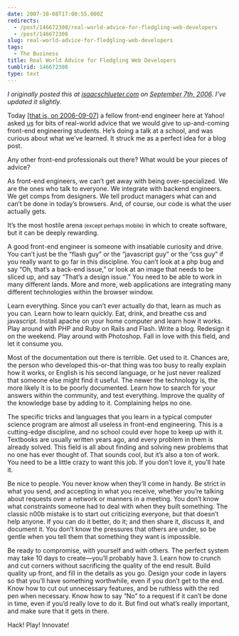 ```yaml
---
date: 2007-10-08T17:00:55.000Z
redirects:
  - /post/146672308/real-world-advice-for-fledgling-web-developers
  - /post/146672308
slug: real-world-advice-for-fledgling-web-developers
tags:
  - The Business
title: Real World Advice for Fledgling Web Developers
tumblrid: 146672308
type: text
---
```

<p><cite>I originally posted this at <a href="http://isaacschlueter.com/2006/09/advice-for-new-web-developers/">isaacschlueter.com</a> on <abbr title="2006-09-07T18:42:45-07:00">September 7th, 2006</abbr>.  I&rsquo;ve updated it slightly.</cite></p>

<p>Today <ins>[that is, on 2006-09-07]</ins> a fellow front-end engineer here at Yahoo! asked <abbr title="the webdevs who read devel-frontend">us</abbr> for bits of real-world advice that we would give to up-and-coming front-end engineering students.  He&rsquo;s doing a talk at a school, and was curious about what we&rsquo;ve learned.  It struck me as a perfect idea for a blog post.</p>

<p>Any other front-end professionals out there?  What would be your pieces of advice?</p>

<p>As front-end engineers, we can&rsquo;t get away with being over-specialized.  We are the ones who talk to everyone.
We integrate with backend engineers.
We get comps from designers.
We tell product managers what can and can&rsquo;t be done in today&rsquo;s browsers.
And, of course, our code is what the user actually gets.</p>

<p>It&rsquo;s the most hostile arena <small>(except perhaps mobile)</small> in which to create software, but it can be deeply rewarding.</p>

<p>A good front-end engineer is someone with insatiable curiosity and drive.  You can&rsquo;t just be the &ldquo;flash guy&rdquo; or the &ldquo;javascript guy&rdquo; or the &ldquo;css guy&rdquo; if you really want to go far in this discipline.  You can&rsquo;t look at a php bug and say &ldquo;Oh, that&rsquo;s a back-end issue,&rdquo; or look at an image that needs to be sliced up, and say &ldquo;That&rsquo;s a design issue.&rdquo;  You need to be able to work in many different lands.  More and more, web applications are integrating many different technologies within the browser window.</p>

<p>Learn everything.  Since you can&rsquo;t ever actually do that, learn as much as you can.  Learn how to learn quickly.  Eat, drink, and breathe css and javascript.  Install apache on your home computer and learn how it works.  Play around with PHP and Ruby on Rails and Flash.  Write a blog.  Redesign it on the weekend.  Play around with Photoshop.  Fall in love with this field, and let it consume you.</p>

<p>Most of the documentation out there is terrible.  Get used to it.  Chances are, the person who developed this-or-that thing was too busy to really explain how it works, or English is his second language, or he just never realized that someone else might find it useful.  The newer the technology is, the more likely it is to be poorly documented.  Learn how to search for your answers within the community, and test everything.  Improve the quality of the knowledge base by adding to it.  Complaining helps no one.</p>

<p>The specific tricks and languages that you learn in a typical computer science program are almost all useless in front-end engineering.  This is a cutting-edge discipline, and no school could ever hope to keep up with it.  Textbooks are usually written years ago, and every problem in them is already solved.  This field is all about finding and solving new problems that no one has ever thought of.  That sounds cool, but it&rsquo;s also a ton of work.  You need to be a little crazy to want this job.  If you don&rsquo;t love it, you&rsquo;ll hate it.</p>

<p>Be nice to people.  You never know when they&rsquo;ll come in handy.  Be strict in what you send, and accepting in what you receive, whether you&rsquo;re talking about requests over a network or manners in a meeting.  You don&rsquo;t know what constraints someone had to deal with when they built something.  The classic n00b mistake is to start out criticizing everyone, but that doesn&rsquo;t help anyone.  If you can do it better, do it; and then share it, discuss it, and document it.  You don&rsquo;t know the pressures that others are under, so be gentle when you tell them that something they want is impossible.</p>

<p>Be ready to compromise, with yourself and with others.  The perfect system may take 10 days to create&mdash;you&rsquo;ll probably have 3.  Learn how to crunch and cut corners without sacrificing the quality of the end result.  Build quality up front, and fill in the details as you go.  Design your code in layers so that you&rsquo;ll have something worthwhile, even if you don&rsquo;t get to the end.  Know how to cut out unnecessary features, and be ruthless with the red pen when necessary.  Know how to say &ldquo;No&rdquo; to a request if it can&rsquo;t be done in time, even if you&rsquo;d really love to do it.  But find out what&rsquo;s really important, and make sure that it gets in there.</p>

<p>Hack! Play! Innovate!</p>

